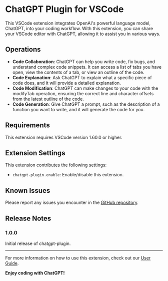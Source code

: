 # ChatGPT Plugin for VSCode

This VSCode extension integrates OpenAI's powerful language model, ChatGPT, into your coding workflow. With this extension, you can share your VSCode editor with ChatGPT, allowing it to assist you in various ways.

## Operations

- **Code Collaboration**: ChatGPT can help you write code, fix bugs, and understand complex code snippets. It can access a list of tabs you have open, view the contents of a tab, or view an outline of the code.
- **Code Explanation**: Ask ChatGPT to explain what a specific piece of code does, and it will provide a detailed explanation.
- **Code Modification**: ChatGPT can make changes to your code with the modifyTab operation, ensuring the correct line and character offsets from the latest outline of the code.
- **Code Generation**: Give ChatGPT a prompt, such as the description of a function you want to write, and it will generate the code for you.

## Requirements

This extension requires VSCode version 1.60.0 or higher.

## Extension Settings

This extension contributes the following settings:

- `chatgpt-plugin.enable`: Enable/disable this extension.

## Known Issues

Please report any issues you encounter in the [GitHub repository](https://github.com/lox/vscode-chatgpt).

## Release Notes

### 1.0.0

Initial release of chatgpt-plugin.

---

For more information on how to use this extension, check out our [User Guide](https://github.com/lox/vscode-chatgpt/wiki/User-Guide).

**Enjoy coding with ChatGPT!**
